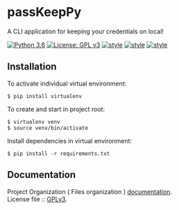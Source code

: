 # passKeepPy

A CLI application for keeping your credentials on local!

[![Python 3.6](https://img.shields.io/badge/python-3.6-blue.svg)](https://www.python.org/downloads/release/python-360/)
[![License: GPL v3](https://img.shields.io/badge/License-GPLv3-blue.svg)](https://www.gnu.org/licenses/gpl-3.0)
[![style](https://img.shields.io/badge/style-black-black)](https://github.com/psf/black) 
[![style](https://img.shields.io/badge/style-isort-lightgrey)](https://github.com/timothycrosley/isort) 
[![style](https://img.shields.io/badge/style-unimport-green)](https://github.com/hakancelik96/unimport) 

## Installation

To activate individual virtual environment:

```text
$ pip install virtualenv 
```

To create and start in project root:

```text
$ virtualenv venv
$ source venv/bin/activate
```

Install dependencies in virtual environment:

```text
$ pip install -r requirements.txt
```

<!-- ## Usage

Every project should utilize logging, but for simple use cases, this requires a bit too much boilerplate. Instead of including all of this in your modules:
 -->


## Documentation

Project Organization ( Files organization )  [documentation](https://github.com/serbayacar/passkeepPy/blob/master/ORGANIZATION.md).  
License file ::  [GPLv3](https://github.com/serbayacar/passkeepPy/blob/master/LICENSE.gpl).
